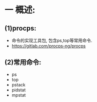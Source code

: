 # 一 概述:
## (1)procps:
- 命令的实现工具包, 包含ps,top等常用命令. 
- https://gitlab.com/procps-ng/procps

## (2)常用命令:
- ps
- top
- pstack
- pidstat
- mpstat
